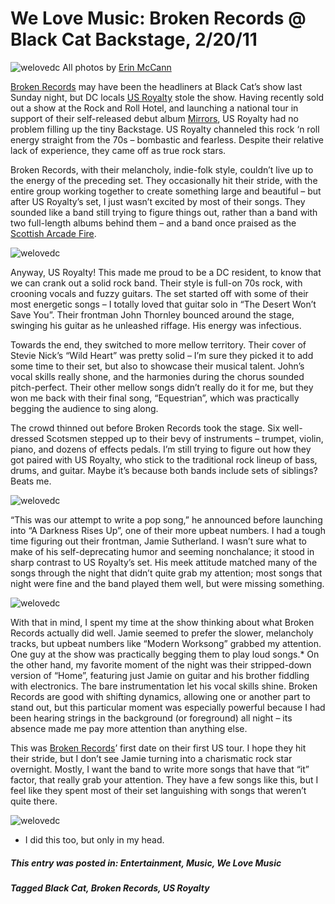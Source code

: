 # We Love Music: Broken Records @ Black Cat Backstage, 2/20/11
![welovedc](/content/images/5466341695_6017e284f1_o.jpg "U.S. Royalty @ Black Cat")
All photos by [Erin McCann](http://www.flickr.com/photos/erin_m/sets/72157626106570280/with/5466948704/)

[Broken Records](http://brokenrecordsband.com/) may have been the headliners at Black Cat’s show last Sunday night, but DC locals [US Royalty](http://www.usroyaltymusic.com/home.php) stole the show. Having recently sold out a show at the Rock and Roll Hotel, and launching a national tour in support of their self-released debut album [Mirrors](http://www.washingtonpost.com/wp-dyn/content/article/2011/01/24/AR2011012405785.html), US Royalty had no problem filling up the tiny Backstage. US Royalty channeled this rock ‘n roll energy straight from the 70s – bombastic and fearless. Despite their relative lack of experience, they came off as true rock stars.

Broken Records, with their melancholy, indie-folk style, couldn’t live up to the energy of the preceding set. They occasionally hit their stride, with the entire group working together to create something large and beautiful – but after US Royalty’s set, I just wasn’t excited by most of their songs. They sounded like a band still trying to figure things out, rather than a band with two full-length albums behind them – and a band once praised as the [Scottish Arcade Fire](http://www.nme.com/reviews/broken-records/9947).


![welovedc](/content/images/5466942488_52f6458c13_o.jpg "U.S. Royalty @ Black Cat")

Anyway, US Royalty! This made me proud to be a DC resident, to know that we can crank out a solid rock band. Their style is full-on 70s rock, with crooning vocals and fuzzy guitars. The set started off with some of their most energetic songs – I totally loved that guitar solo in “The Desert Won’t Save You”. Their frontman John Thornley bounced around the stage, swinging his guitar as he unleashed riffage. His energy was infectious.

Towards the end, they switched to more mellow territory. Their cover of Stevie Nick’s “Wild Heart” was pretty solid – I’m sure they picked it to add some time to their set, but also to showcase their musical talent. John’s vocal skills really shone, and the harmonies during the chorus sounded pitch-perfect. Their other mellow songs didn’t really do it for me, but they won me back with their final song, “Equestrian”, which was practically begging the audience to sing along.

The crowd thinned out before Broken Records took the stage. Six well-dressed Scotsmen stepped up to their bevy of instruments – trumpet, violin, piano, and dozens of effects pedals. I’m still trying to figure out how they got paired with US Royalty, who stick to the traditional rock lineup of bass, drums, and guitar. Maybe it’s because both bands include sets of siblings? Beats me.

![welovedc](/content/images/5466948704_295496c560_o.jpg "Broken Records @ Black Cat")

“This was our attempt to write a pop song,” he announced before launching into “A Darkness Rises Up”, one of their more upbeat numbers. I had a tough time figuring out their frontman, Jamie Sutherland. I wasn’t sure what to make of his self-deprecating humor and seeming nonchalance; it stood in sharp contrast to US Royalty’s set. His meek attitude matched many of the songs through the night that didn’t quite grab my attention; most songs that night were fine and the band played them well, but were missing something.

![welovedc](/content/images/5466350303_217976c57c_o.jpg "Broken Records @ Black Cat")

With that in mind, I spent my time at the show thinking about what Broken Records actually did well. Jamie seemed to prefer the slower, melancholy tracks, but upbeat numbers like “Modern Worksong” grabbed my attention. One guy at the show was practically begging them to play loud songs.* On the other hand, my favorite moment of the night was their stripped-down version of “Home”, featuring just Jamie on guitar and his brother fiddling with electronics. The bare instrumentation let his vocal skills shine. Broken Records are good with shifting dynamics, allowing one or another part to stand out, but this particular moment was especially powerful because I had been hearing strings in the background (or foreground) all night – its absence made me pay more attention than anything else.

This was [Broken Records](http://brokenrecordsband.com/)’ first date on their first US tour. I hope they hit their stride, but I don’t see Jamie turning into a charismatic rock star overnight. Mostly, I want the band to write more songs that have that “it” factor, that really grab your attention. They have a few songs like this, but I feel like they spent most of their set languishing with songs that weren’t quite there.

![welovedc](/content/images/5466349583_aa5695ed9e_o.jpg "Broken Records @ Black Cat")

* I did this too, but only in my head.

##### This entry was posted in: Entertainment, Music, We Love Music 
##### Tagged Black Cat, Broken Records, US Royalty
